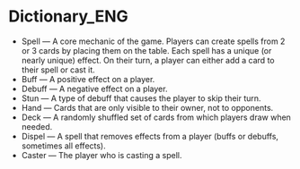 # Dictionary_ENG
- Spell — A core mechanic of the game. Players can create spells from 2 or 3 cards by placing them on the table. Each spell has a unique (or nearly unique) effect. On their turn, a player can either add a card to their spell or cast it.
- Buff — A positive effect on a player.
- Debuff — A negative effect on a player.
- Stun — A type of debuff that causes the player to skip their turn.
- Hand — Cards that are only visible to their owner, not to opponents.
- Deck — A randomly shuffled set of cards from which players draw when needed.
- Dispel — A spell that removes effects from a player (buffs or debuffs, sometimes all effects).
- Caster — The player who is casting a spell.
